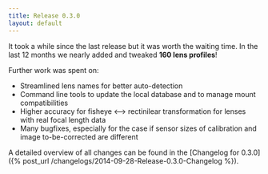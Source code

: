 ```yaml
---
title: Release 0.3.0
layout: default
---
```


It took a while since the last release but it was worth the waiting time. In the last 12 months we nearly added and tweaked __160 lens profiles__! 

Further work was spent on:

* Streamlined lens names for better auto-detection
* Command line tools to update the local database and to manage mount compatibilities
* Higher accuracy for fisheye <--> rectinilear transformation for lenses with
  real focal length data
* Many bugfixes, especially for the case if sensor sizes of calibration and
  image to-be-corrected are different

A detailed overview of all changes can be found in the [Changelog for 0.3.0]({% post_url /changelogs/2014-09-28-Release-0.3.0-Changelog %}).
